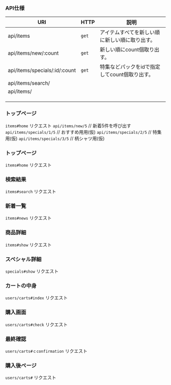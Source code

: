 ### API仕様

| URI                           | HTTP   | 説明                                           |
| ------                        | ------ | ------                                         |
| api/items                     | `get`  | アイテムすべてを新しい順に新しい順に取り出す。 |
| api/items/new/:count          | `get`  | 新しい順にcount個取り出す。                    |
| api/items/specials/:id/:count | `get`  | 特集などパックをidで指定してcount個取り出す。  |
| api/items/search/ |  |  |
| api/items/ |  |  |
|  |  |  |
|  |  |  |
|  |  |  |

### トップページ
` items#home `
リクエスト
` api/items/new/5 ` // 新着5件を呼び出す
` api/items/specials/1/5 ` // おすすめ用用(仮)
` api/items/specials/2/5 ` // 特集用(仮)
` api/items/specials/3/5 ` // 柄シャツ用(仮)

### トップページ
` items#home `
リクエスト

### 検索結果
` items#search `
リクエスト

### 新着一覧
` items#news `
リクエスト

### 商品詳細
` items#show `
リクエスト

### スペシャル詳細
` specials#show `
リクエスト

### カートの中身
` users/carts#index `
リクエスト

### 購入画面
` users/carts#check `
リクエスト

### 最終確認
` users/carts#ｃconfirmation `
リクエスト

### 購入後ページ
` users/carts# `
リクエスト



